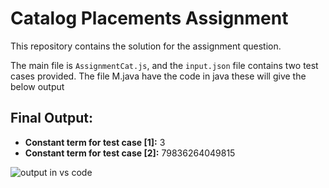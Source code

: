 # Catalog Placements Assignment

This repository contains the solution for the assignment question.

The main file is `AssignmentCat.js`, and the `input.json` file contains two test cases provided.
The file M.java have the code in java these will give the below output

## Final Output:

- **Constant term for test case [1]:** 3
- **Constant term for test case [2]:** 79836264049815


![output in vs code](https://i.imgur.com/AbSm9he.png)


